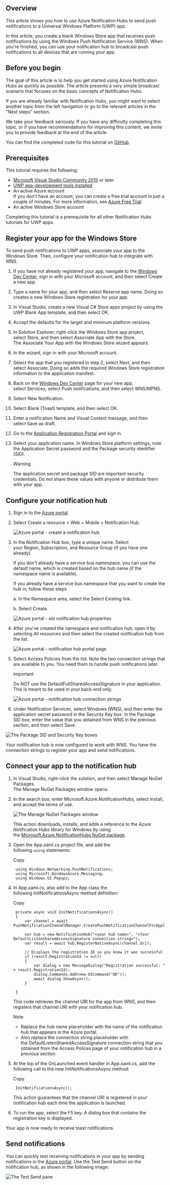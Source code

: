 Overview[](https://docs.microsoft.com/en-us/azure/notification-hubs/notification-hubs-windows-store-dotnet-get-started-wns-push-notification#overview)
------------------------------------------------------------------------------------------------------------------------------------------------------

This article shows you how to use Azure Notification Hubs to send push notifications to a Universal Windows Platform (UWP) app.

In this article, you create a blank Windows Store app that receives push notifications by using the Windows Push Notification Service (WNS). When you're finished, you can use your notification hub to broadcast push notifications to all devices that are running your app.

Before you begin[](https://docs.microsoft.com/en-us/azure/notification-hubs/notification-hubs-windows-store-dotnet-get-started-wns-push-notification#before-you-begin)
----------------------------------------------------------------------------------------------------------------------------------------------------------------------

The goal of this article is to help you get started using Azure Notification Hubs as quickly as possible. The article presents a very simple broadcast scenario that focuses on the basic concepts of Notification Hubs.

If you are already familiar with Notification Hubs, you might want to select another topic from the left navigation or go to the relevant articles in the "Next steps" section.

We take your feedback seriously. If you have any difficulty completing this topic, or if you have recommendations for improving this content, we invite you to provide feedback at the end of the article.

You can find the completed code for this tutorial on [GitHub](https://github.com/Azure/azure-notificationhubs-samples/tree/master/dotnet/GetStartedWindowsUniversal).

Prerequisites[](https://docs.microsoft.com/en-us/azure/notification-hubs/notification-hubs-windows-store-dotnet-get-started-wns-push-notification#prerequisites)
----------------------------------------------------------------------------------------------------------------------------------------------------------------

This tutorial requires the following:

-   [Microsoft Visual Studio Community 2015](https://www.visualstudio.com/products/visual-studio-community-vs) or later
-   [UWP app-development tools installed](https://msdn.microsoft.com/windows/uwp/get-started/get-set-up)
-   An active Azure account\
    If you don't have an account, you can create a free trial account in just a couple of minutes. For more information, see [Azure Free Trial](https://azure.microsoft.com/pricing/free-trial/?WT.mc_id=A0E0E5C02&returnurl=http%3A%2F%2Fazure.microsoft.com%2Fen-us%2Fdocumentation%2Farticles%2Fnotification-hubs-windows-store-dotnet-get-started%2F).
-   An active Windows Store account

Completing this tutorial is a prerequisite for all other Notification Hubs tutorials for UWP apps.

Register your app for the Windows Store[](https://docs.microsoft.com/en-us/azure/notification-hubs/notification-hubs-windows-store-dotnet-get-started-wns-push-notification#register-your-app-for-the-windows-store)
--------------------------------------------------------------------------------------------------------------------------------------------------------------------------------------------------------------------

To send push notifications to UWP apps, associate your app to the Windows Store. Then, configure your notification hub to integrate with WNS.

1.  If you have not already registered your app, navigate to the [Windows Dev Center](https://dev.windows.com/overview), sign in with your Microsoft account, and then select Create a new app.

2.  Type a name for your app, and then select Reserve app name. Doing so creates a new Windows Store registration for your app.

3.  In Visual Studio, create a new Visual C# Store apps project by using the UWP Blank App template, and then select OK.

4.  Accept the defaults for the target and minimum platform versions.

5.  In Solution Explorer, right-click the Windows Store app project, select Store, and then select Associate App with the Store.\
    The Associate Your App with the Windows Store wizard appears.

6.  In the wizard, sign in with your Microsoft account.

7.  Select the app that you registered in step 2, select Next, and then select Associate. Doing so adds the required Windows Store registration information to the application manifest.

8.  Back on the [Windows Dev Center](http://dev.windows.com/overview) page for your new app, select Services, select Push notifications, and then select WNS/MPNS.

9.  Select New Notification.

10. Select Blank (Toast) template, and then select OK.

11. Enter a notification Name and Visual Context message, and then select Save as draft.

12. Go to the [Application Registration Portal](http://apps.dev.microsoft.com/) and sign in.

13. Select your application name. In Windows Store platform settings, note the Application Secret password and the Package security identifier (SID).

    Warning

    The application secret and package SID are important security credentials. Do not share these values with anyone or distribute them with your app.

Configure your notification hub[](https://docs.microsoft.com/en-us/azure/notification-hubs/notification-hubs-windows-store-dotnet-get-started-wns-push-notification#configure-your-notification-hub)
----------------------------------------------------------------------------------------------------------------------------------------------------------------------------------------------------

1.  Sign in to the [Azure portal](https://portal.azure.com/).

2.  Select Create a resource > Web + Mobile > Notification Hub.

    ![Azure portal - create a notification hub](https://docs.microsoft.com/en-us/azure/includes/media/notification-hubs-portal-create-new-hub/notification-hubs-azure-portal-create.png)

3.  In the Notification Hub box, type a unique name. Select your Region, Subscription, and Resource Group (if you have one already).

    If you don't already have a service bus namespace, you can use the default name, which is created based on the hub name (if the namespace name is available).

    If you already have a service bus namespace that you want to create the hub in, follow these steps

    a. In the Namespace area, select the Select Existing link.

    b. Select Create.

    ![Azure portal - set notification hub properties](https://docs.microsoft.com/en-us/azure/includes/media/notification-hubs-portal-create-new-hub/notification-hubs-azure-portal-settings.png)

4.  After you've created the namespace and notification hub, open it by selecting All resources and then select the created notification hub from the list.

    ![Azure portal - notification hub portal page](https://docs.microsoft.com/en-us/azure/includes/media/notification-hubs-portal-create-new-hub/notification-hubs-azure-portal-resources.png)

5.  Select Access Policies from the list. Note the two connection strings that are available to you. You need them to handle push notifications later.

    Important

    Do NOT use the DefaultFullSharedAccessSignature in your application. This is meant to be used in your back-end only.

    ![Azure portal - notification hub connection strings](https://docs.microsoft.com/en-us/azure/includes/media/notification-hubs-portal-create-new-hub/notification-hubs-connection-strings-portal.png)

1.  Under Notification Services, select Windows (WNS), and then enter the application secret password in the Security Key box. In the Package SID box, enter the value that you obtained from WNS in the previous section, and then select Save.

![The Package SID and Security Key boxes](https://docs.microsoft.com/en-us/azure/notification-hubs/media/notification-hubs-windows-store-dotnet-get-started/notification-hub-configure-wns.png)

Your notification hub is now configured to work with WNS. You have the connection strings to register your app and send notifications.

Connect your app to the notification hub[](https://docs.microsoft.com/en-us/azure/notification-hubs/notification-hubs-windows-store-dotnet-get-started-wns-push-notification#connect-your-app-to-the-notification-hub)
----------------------------------------------------------------------------------------------------------------------------------------------------------------------------------------------------------------------

1.  In Visual Studio, right-click the solution, and then select Manage NuGet Packages.\
    The Manage NuGet Packages window opens.

2.  In the search box, enter Microsoft.Azure.NotificationHubs, select Install, and accept the terms of use.

    ![The Manage NuGet Packages window](https://docs.microsoft.com/en-us/azure/notification-hubs/media/notification-hubs-windows-store-dotnet-get-started/notification-hub-windows-universal-app-install-package.png)

    This action downloads, installs, and adds a reference to the Azure Notification Hubs library for Windows by using the [Microsoft.Azure.NotificationHubs NuGet package](https://www.nuget.org/packages/Microsoft.Azure.NotificationHubs).

3.  Open the App.xaml.cs project file, and add the following `using` statements:

    Copy

    ```
     using Windows.Networking.PushNotifications;
     using Microsoft.WindowsAzure.Messaging;
     using Windows.UI.Popups;

    ```

4.  In App.xaml.cs, also add to the App class the following InitNotificationsAsync method definition:

    Copy

    ```
     private async void InitNotificationsAsync()
     {
         var channel = await PushNotificationChannelManager.CreatePushNotificationChannelForApplicationAsync();

         var hub = new NotificationHub("<your hub name>", "<Your DefaultListenSharedAccessSignature connection string>");
         var result = await hub.RegisterNativeAsync(channel.Uri);

         // Displays the registration ID so you know it was successful
         if (result.RegistrationId != null)
         {
             var dialog = new MessageDialog("Registration successful: " + result.RegistrationId);
             dialog.Commands.Add(new UICommand("OK"));
             await dialog.ShowAsync();
         }

     }

    ```

    This code retrieves the channel URI for the app from WNS, and then registers that channel URI with your notification hub.

    Note

    -   Replace the hub name placeholder with the name of the notification hub that appears in the Azure portal.
    -   Also replace the connection string placeholder with the DefaultListenSharedAccessSignature connection string that you obtained from the Access Polices page of your notification hub in a previous section.

5.  At the top of the OnLaunched event handler in App.xaml.cs, add the following call to the new InitNotificationsAsync method:

    Copy

    ```
     InitNotificationsAsync();

    ```

    This action guarantees that the channel URI is registered in your notification hub each time the application is launched.

6.  To run the app, select the F5 key. A dialog box that contains the registration key is displayed.

Your app is now ready to receive toast notifications.

Send notifications[](https://docs.microsoft.com/en-us/azure/notification-hubs/notification-hubs-windows-store-dotnet-get-started-wns-push-notification#send-notifications)
--------------------------------------------------------------------------------------------------------------------------------------------------------------------------

You can quickly test receiving notifications in your app by sending notifications in the [Azure portal](https://portal.azure.com/). Use the Test Send button on the notification hub, as shown in the following image:

![The Test Send pane](https://docs.microsoft.com/en-us/azure/notification-hubs/media/notification-hubs-windows-store-dotnet-get-started/notification-hub-test-send-wns.png)